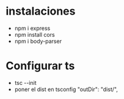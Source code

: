 # instalaciones
- npm i express
- npm install cors
- npm i body-parser

# Configurar ts
- tsc --init
- poner el dist en tsconfig 
      "outDir": "dist/",    

